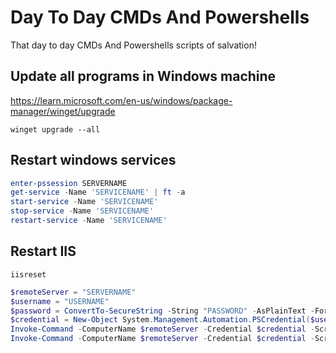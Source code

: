 # Day To Day CMDs And Powershells
That day to day CMDs And Powershells scripts of salvation!

## Update all programs in Windows machine
https://learn.microsoft.com/en-us/windows/package-manager/winget/upgrade
```CMD
winget upgrade --all
```

## Restart windows services
```Powershell
enter-pssession SERVERNAME
get-service -Name 'SERVICENAME' | ft -a
start-service -Name 'SERVICENAME'
stop-service -Name 'SERVICENAME'
restart-service -Name 'SERVICENAME'
```
 
## Restart IIS
```CMD
iisreset
```

```Powershell
$remoteServer = "SERVERNAME"
$username = "USERNAME"
$password = ConvertTo-SecureString -String "PASSWORD" -AsPlainText -Force
$credential = New-Object System.Management.Automation.PSCredential($username, $password)
Invoke-Command -ComputerName $remoteServer -Credential $credential -ScriptBlock { Get-Service -Name "W3SVC" | Stop-Service -Force }
Invoke-Command -ComputerName $remoteServer -Credential $credential -ScriptBlock { Get-Service -Name "W3SVC" | Start-Service }

```
